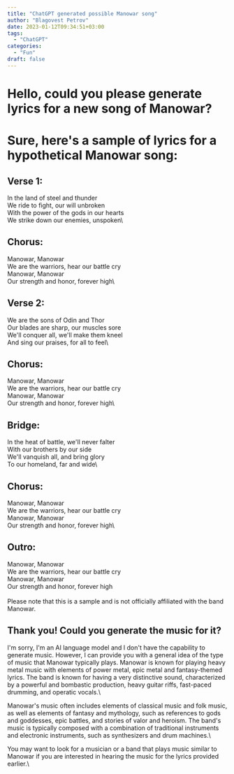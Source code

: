 ```yaml
---
title: "ChatGPT generated possible Manowar song"
author: "Blagovest Petrov"
date: 2023-01-12T09:34:51+03:00
tags:
  - "ChatGPT"
categories:
  - "Fun"
draft: false
---
```



# Hello, could you please generate lyrics for a new song of Manowar? 


# Sure, here's a sample of lyrics for a hypothetical Manowar song:

## Verse 1:
In the land of steel and thunder\
We ride to fight, our will unbroken\
With the power of the gods in our hearts\
We strike down our enemies, unspoken\

## Chorus:
Manowar, Manowar\
We are the warriors, hear our battle cry\
Manowar, Manowar\
Our strength and honor, forever high\

## Verse 2:
We are the sons of Odin and Thor\
Our blades are sharp, our muscles sore\
We'll conquer all, we'll make them kneel\
And sing our praises, for all to feel\

## Chorus:
Manowar, Manowar\
We are the warriors, hear our battle cry\
Manowar, Manowar\
Our strength and honor, forever high\

## Bridge:
In the heat of battle, we'll never falter\
With our brothers by our side\
We'll vanquish all, and bring glory\
To our homeland, far and wide\

## Chorus:
Manowar, Manowar\
We are the warriors, hear our battle cry\
Manowar, Manowar\
Our strength and honor, forever high\

## Outro:
Manowar, Manowar\
We are the warriors, hear our battle cry\
Manowar, Manowar\
Our strength and honor, forever high\
<br/>
Please note that this is a sample and is not officially affiliated with the band Manowar.

## Thank you! Could you generate the music for it?

I'm sorry, I'm an AI language model and I don't have the capability to generate music. However, I can provide you with a general idea of the type of music that Manowar typically plays. Manowar is known for playing heavy metal music with elements of power metal, epic metal and fantasy-themed lyrics. The band is known for having a very distinctive sound, characterized by a powerful and bombastic production, heavy guitar riffs, fast-paced drumming, and operatic vocals.\

Manowar's music often includes elements of classical music and folk music, as well as elements of fantasy and mythology, such as references to gods and goddesses, epic battles, and stories of valor and heroism. The band's music is typically composed with a combination of traditional instruments and electronic instruments, such as synthesizers and drum machines.\

You may want to look for a musician or a band that plays music similar to Manowar if you are interested in hearing the music for the lyrics provided earlier.\

